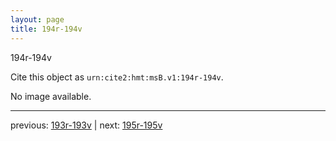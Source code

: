 ```yaml
---
layout: page
title: 194r-194v
---
```


194r-194v

Cite this object as `urn:cite2:hmt:msB.v1:194r-194v`.

No image available. 



---

previous: [193r-193v](../193r-193v/) | next: [195r-195v](../195r-195v/)